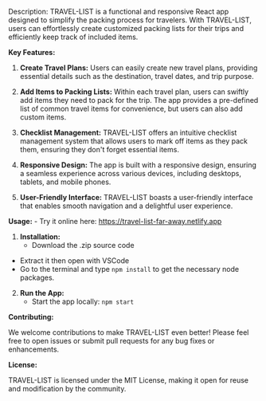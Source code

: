 Description:
TRAVEL-LIST is a functional and responsive React app designed to simplify the packing process for travelers. With TRAVEL-LIST, users can effortlessly create customized packing lists for their trips and efficiently keep track of included items.

**Key Features:**

1. **Create Travel Plans:** Users can easily create new travel plans, providing essential details such as the destination, travel dates, and trip purpose.

2. **Add Items to Packing Lists:** Within each travel plan, users can swiftly add items they need to pack for the trip. The app provides a pre-defined list of common travel items for convenience, but users can also add custom items.

3. **Checklist Management:** TRAVEL-LIST offers an intuitive checklist management system that allows users to mark off items as they pack them, ensuring they don't forget essential items.

4. **Responsive Design:** The app is built with a responsive design, ensuring a seamless experience across various devices, including desktops, tablets, and mobile phones.

5. **User-Friendly Interface:** TRAVEL-LIST boasts a user-friendly interface that enables smooth navigation and a delightful user experience.

**Usage:**
    - Try it online here: https://travel-list-far-away.netlify.app

1. **Installation:**
   - Download the .zip source code
  - Extract it then open with VSCode
  - Go to the terminal and type `npm install` to get the necessary node packages.
2. **Run the App:**
   - Start the app locally: `npm start`

**Contributing:**

We welcome contributions to make TRAVEL-LIST even better! Please feel free to open issues or submit pull requests for any bug fixes or enhancements.

**License:**

TRAVEL-LIST is licensed under the MIT License, making it open for reuse and modification by the community.
